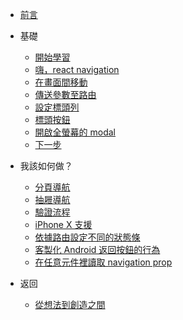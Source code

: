 * [前言](/)

* 基礎
  * [開始學習](/fundamentals/getting_started.md)
  * [嗨，react navigation](/fundamentals/hello_react_navigation.md)
  * [在畫面間移動](/fundamentals/moving_between_screens.md)
  * [傳送參數至路由](/fundamentals/passing_parameters_to_routes.md)
  * [設定標頭列](/fundamentals/configuring_the_header_bar.md)
  * [標頭按鈕](/fundamentals/header_buttons.md)
  * [開啟全螢幕的 modal](/fundamentals/opening_a_full_screen_modal.md)
  * [下一步](/fundamentals/next_steps.md)
* 我該如何做？
  *  [分頁導航](/how_do_i_do/tab_navigation.md)
  *  [抽屜導航](/how_do_i_do/drawer_navigation.md)
  *  [驗證流程](/how_do_i_do/authentication_flows.md)
  *  [iPhone X 支援](/how_do_i_do/iphone_x_support.md)
  *  [依據路由設定不同的狀態條](/how_do_i_do/status_bar.md)
  *  [客製化 Android 返回按鈕的行為](/how_do_i_do/custom_android_back_button_handling.md)
  *  [在任意元件裡讀取 navigation prop](/how_do_i_do/access_the_navigation_prop_from_any_component.md)
* 返回
  * <a href="https://fromideatocreation.com/">從想法到創造之間</a>